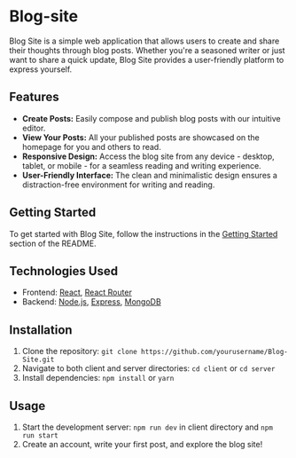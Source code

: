 # Blog-site

Blog Site is a simple web application that allows users to create and share their thoughts through blog posts. Whether you're a seasoned writer or just want to share a quick update, Blog Site provides a user-friendly platform to express yourself.

## Features

- **Create Posts:** Easily compose and publish blog posts with our intuitive editor.
- **View Your Posts:** All your published posts are showcased on the homepage for you and others to read.
- **Responsive Design:** Access the blog site from any device - desktop, tablet, or mobile - for a seamless reading and writing experience.
- **User-Friendly Interface:** The clean and minimalistic design ensures a distraction-free environment for writing and reading.

## Getting Started

To get started with Blog Site, follow the instructions in the [Getting Started](#getting-started) section of the README.

## Technologies Used

- Frontend: [React](https://reactjs.org/), [React Router](https://reactrouter.com/)
- Backend: [Node.js](https://nodejs.org/), [Express](https://expressjs.com/), [MongoDB](https://www.mongodb.com/)

## Installation

1. Clone the repository: `git clone https://github.com/yourusername/Blog-Site.git`
2. Navigate to both client and server directories: `cd client` or `cd server`
3. Install dependencies: `npm install` or `yarn`

## Usage

1. Start the development server: `npm run dev` in client directory and `npm run start`
3. Create an account, write your first post, and explore the blog site!
